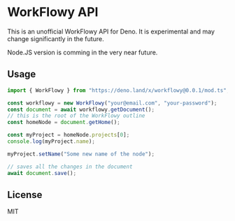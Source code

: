 # WorkFlowy API

This is an unofficial WorkFlowy API for Deno. It is experimental and may change
significantly in the future.

Node.JS version is comming in the very near future.

## Usage

```typescript
import { WorkFlowy } from "https://deno.land/x/workflowy@0.0.1/mod.ts";

const workflowy = new WorkFlowy("your@email.com", "your-password");
const document = await workflowy.getDocument();
// this is the root of the WorkFlowy outline
const homeNode = document.getHome();

const myProject = homeNode.projects[0];
console.log(myProject.name);

myProject.setName("Some new name of the node");

// saves all the changes in the document
await document.save();
```

## License

MIT
